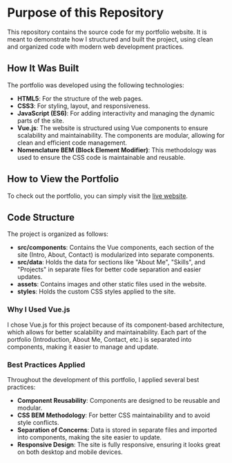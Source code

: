 # **Purpose of this Repository**

This repository contains the source code for my portfolio website. It is meant to demonstrate how I structured and built the project, using clean and organized code with modern web development practices.

## **How It Was Built**

The portfolio was developed using the following technologies:

- **HTML5**: For the structure of the web pages.
- **CSS3**: For styling, layout, and responsiveness.
- **JavaScript (ES6)**: For adding interactivity and managing the dynamic parts of the site.
- **Vue.js**: The website is structured using Vue components to ensure scalability and maintainability. The components are modular, allowing for clean and efficient code management.
- **Nomenclature BEM (Block Element Modifier)**: This methodology was used to ensure the CSS code is maintainable and reusable.

## **How to View the Portfolio**

To check out the portfolio, you can simply visit the [live website](https://sarasouza18.github.io/sarasouza18/).

## **Code Structure**

The project is organized as follows:

- **src/components**: Contains the Vue components, each section of the site (Intro, About, Contact) is modularized into separate components.
- **src/data**: Holds the data for sections like "About Me", "Skills", and "Projects" in separate files for better code separation and easier updates.
- **assets**: Contains images and other static files used in the website.
- **styles**: Holds the custom CSS styles applied to the site.

### **Why I Used Vue.js**

I chose Vue.js for this project because of its component-based architecture, which allows for better scalability and maintainability. Each part of the portfolio (Introduction, About Me, Contact, etc.) is separated into components, making it easier to manage and update. 

### **Best Practices Applied**

Throughout the development of this portfolio, I applied several best practices:

- **Component Reusability**: Components are designed to be reusable and modular.
- **CSS BEM Methodology**: For better CSS maintainability and to avoid style conflicts.
- **Separation of Concerns**: Data is stored in separate files and imported into components, making the site easier to update.
- **Responsive Design**: The site is fully responsive, ensuring it looks great on both desktop and mobile devices.